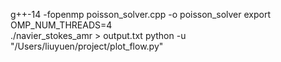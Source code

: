 g++-14 -fopenmp poisson_solver.cpp -o poisson_solver
export OMP_NUM_THREADS=4                                  
./navier_stokes_amr > output.txt
python -u "/Users/liuyuen/project/plot_flow.py"    
